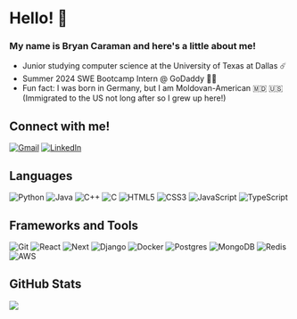 # Hello! 👋

### My name is Bryan Caraman and here's a little about me!
-  Junior studying computer science at the University of Texas at Dallas ☄️
-  Summer 2024 SWE Bootcamp Intern @ GoDaddy 🧑‍💻
-  Fun fact: I was born in Germany, but I am Moldovan-American 🇲🇩 🇺🇸 (Immigrated to the US not long after so I grew up here!)

## Connect with me!

[![Gmail](https://img.shields.io/badge/-Gmail-D14836?style=for-the-badge&logo=Gmail&logoColor=white)](mailto:caramanbryan@gmail.com)
[![LinkedIn](https://img.shields.io/badge/-LinkedIn-blue?style=for-the-badge&logo=LinkedIn&logoColor=white)]([https://www.linkedin.com/in/bryan-caraman-84a82324a/])

## Languages
![Python](https://img.shields.io/badge/python-3670A0?style=for-the-badge&logo=python&logoColor=ffdd54)
![Java](https://img.shields.io/badge/java-%23ED8B00.svg?style=for-the-badge&logo=openjdk&logoColor=white)
![C++](https://img.shields.io/badge/C%2B%2B-00599C?style=for-the-badge&logo=c%2B%2B&logoColor=white)
![C](https://img.shields.io/badge/c-%2300599C.svg?style=for-the-badge&logo=c&logoColor=white)
![HTML5](https://img.shields.io/badge/html5-%23E34F26.svg?style=for-the-badge&logo=html5&logoColor=white)
![CSS3](https://img.shields.io/badge/css3-%231572B6.svg?style=for-the-badge&logo=css3&logoColor=white)
![JavaScript](https://img.shields.io/badge/javascript-%23323330.svg?style=for-the-badge&logo=javascript&logoColor=%23F7DF1E)
![TypeScript](https://img.shields.io/badge/typescript-%23007ACC.svg?style=for-the-badge&logo=typescript&logoColor=white)

## Frameworks and Tools

![Git](https://img.shields.io/badge/GIT-E44C30?style=for-the-badge&logo=git&logoColor=white) 
![React](https://img.shields.io/badge/React-20232A?style=for-the-badge&logo=react&logoColor=61DAFB)
![Next](https://img.shields.io/badge/next%20js-000000?style=for-the-badge&logo=nextdotjs&logoColor=white)
![Django](https://img.shields.io/badge/Django-092E20?style=for-the-badge&logo=django&logoColor=green)
![Docker](https://img.shields.io/badge/docker-%230db7ed.svg?style=for-the-badge&logo=docker&logoColor=white)
![Postgres](https://img.shields.io/badge/postgres-%23316192.svg?style=for-the-badge&logo=postgresql&logoColor=white)
![MongoDB](https://img.shields.io/badge/MongoDB-%234ea94b.svg?style=for-the-badge&logo=mongodb&logoColor=white)
![Redis](https://img.shields.io/badge/redis-%23DD0031.svg?&style=for-the-badge&logo=redis&logoColor=white) 
![AWS](https://img.shields.io/badge/Amazon_AWS-FF9900?style=for-the-badge&logo=amazonaws&logoColor=white)

## GitHub Stats
![](https://github-readme-streak-stats.herokuapp.com/?user=bryancaraman&theme=dark&hide_border=false)<br/>
